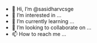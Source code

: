- 👋 Hi, I’m @sasidharvcsge
- 👀 I’m interested in ...
- 🌱 I’m currently learning ...
- 💞️ I’m looking to collaborate on ...
- 📫 How to reach me ...

<!---
sasidharvcsge/sasidharvcsge is a ✨ special ✨ repository because its `README.md` (this file) appears on your GitHub profile.
You can click the Preview link to take a look at your changes.
--->
